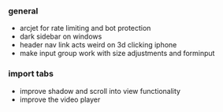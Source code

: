 ### general
- arcjet for rate limiting and bot protection
- dark sidebar on windows
- header nav link acts weird on 3d clicking iphone
- make input group work with size adjustments and forminput

### import tabs
- improve shadow and scroll into view functionality
- improve the video player